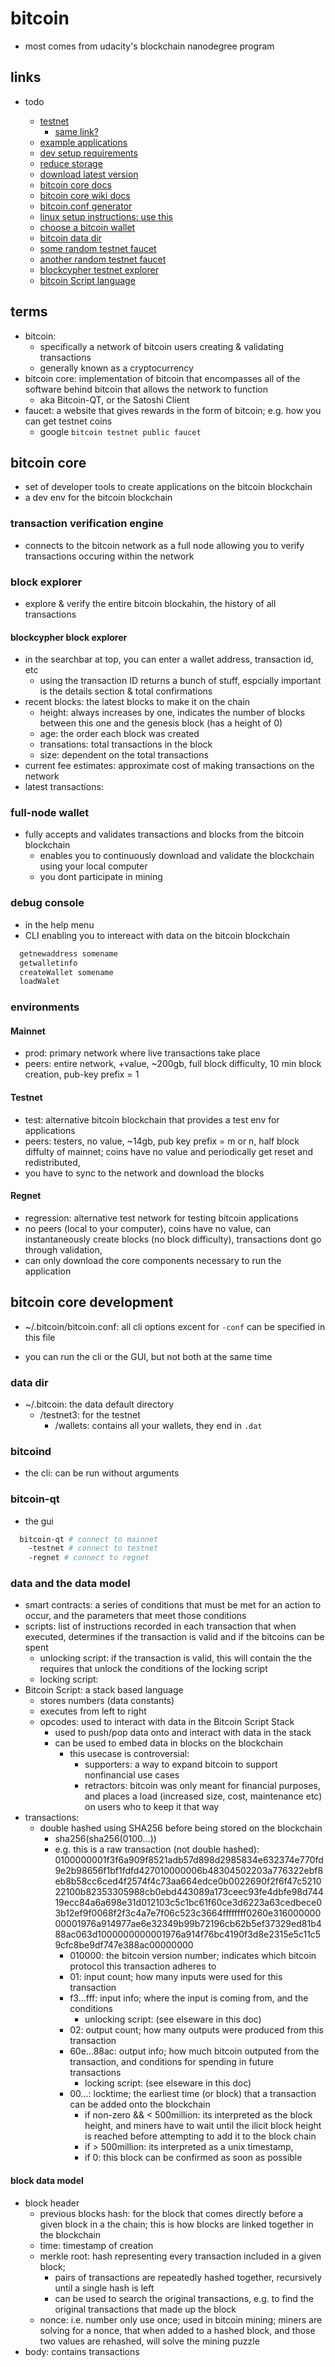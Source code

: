 # bitcoin

- most comes from udacity's blockchain nanodegree program

## links

- todo

  - [testnet](https://en.bitcoinwiki.org/wiki/Testnet)
    - [same link?](https://en.bitcoin.it/wiki/Testnet)
  - [example applications](https://developer.bitcoin.org/examples/)
  - [dev setup requirements](https://bitcoin.org/en/bitcoin-core/features/requirements)
  - [reduce storage](https://bitcoin.org/en/full-node#reduce-storage)
  - [download latest version](https://bitcoin.org/en/download)
  - [bitcoin core docs](https://bitcoin.org/en/bitcoin-core/help#documentation)
  - [bitcoin core wiki docs](https://en.bitcoin.it/wiki/Running_Bitcoin#Linux_Quickstart)
  - [bitcoin.conf generator](https://jlopp.github.io/bitcoin-core-config-generator/)
  - [linux setup instructions: use this](https://bitcoin.org/en/full-node#linux-instructions)
  - [choose a bitcoin wallet](https://bitcoin.org/en/choose-your-wallet)
  - [bitcoin data dir](https://en.bitcoin.it/wiki/Data_directory)
  - [some random testnet faucet](https://testnet.help/en/btcfaucet/testnet#log)
  - [another random testnet faucet](https://bitcoinfaucet.uo1.net)
  - [blockcypher testnet explorer](https://live.blockcypher.com/btc-testnet/)
  - [bitcoin Script language](https://kingslanduniversity.com/bitcoin-script-101/)

## terms

- bitcoin:
  - specifically a network of bitcoin users creating & validating transactions
  - generally known as a cryptocurrency
- bitcoin core: implementation of bitcoin that encompasses all of the software behind bitcoin that allows the network to function
  - aka Bitcoin-QT, or the Satoshi Client
- faucet: a website that gives rewards in the form of bitcoin; e.g. how you can get testnet coins
  - google `bitcoin testnet public faucet`

## bitcoin core

- set of developer tools to create applications on the bitcoin blockchain
- a dev env for the bitcoin blockchain

### transaction verification engine

- connects to the bitcoin network as a full node allowing you to verify transactions occuring within the network

### block explorer

- explore & verify the entire bitcoin blockahin, the history of all transactions

#### blockcypher block explorer

- in the searchbar at top, you can enter a wallet address, transaction id, etc
  - using the transaction ID returns a bunch of stuff, espcially important is the details section & total confirmations
- recent blocks: the latest blocks to make it on the chain
  - height: always increases by one, indicates the number of blocks between this one and the genesis block (has a height of 0)
  - age: the order each block was created
  - transations: total transactions in the block
  - size: dependent on the total transactions
- current fee estimates: approximate cost of making transactions on the network
- latest transactions:

### full-node wallet

- fully accepts and validates transactions and blocks from the bitcoin blockchain
  - enables you to continuously download and validate the blockchain using your local computer
  - you dont participate in mining

### debug console

- in the help menu
- CLI enabling you to intereact with data on the bitcoin blockchain

```sh
  getnewaddress somename
  getwalletinfo
  createWallet somename
  loadWalet
```

### environments

#### Mainnet

- prod: primary network where live transactions take place
- peers: entire network, +value, ~200gb, full block difficulty, 10 min block creation, pub-key prefix = 1

#### Testnet

- test: alternative bitcoin blockchain that provides a test env for applications
- peers: testers, no value, ~14gb, pub key prefix = m or n, half block diffulty of mainnet; coins have no value and periodically get reset and redistributed,
- you have to sync to the network and download the blocks

#### Regnet

- regression: alternative test network for testing bitcoin applications
- no peers (local to your computer), coins have no value, can instantaneously create blocks (no block difficulty), transactions dont go through validation,
- can only download the core components necessary to run the application

## bitcoin core development

- ~/.bitcoin/bitcoin.conf: all cli options excent for `-conf` can be specified in this file

- you can run the cli or the GUI, but not both at the same time

### data dir

- ~/.bitcoin: the data default directory
  - /testnet3: for the testnet
    - /wallets: contains all your wallets, they end in `.dat`

### bitcoind

- the cli: can be run without arguments

### bitcoin-qt

- the gui

```sh
  bitcoin-qt # connect to mainnet
    -testnet # connect to testnet
    -regnet # connect to regnet


```

### data and the data model

- smart contracts: a series of conditions that must be met for an action to occur, and the parameters that meet those conditions
- scripts: list of instructions recorded in each transaction that when executed, determines if the transaction is valid and if the bitcoins can be spent
  - unlocking script: if the transaction is valid, this will contain the the requires that unlock the conditions of the locking script
  - locking script:
- Bitcoin Script: a stack based language
  - stores numbers (data constants)
  - executes from left to right
  - opcodes: used to interact with data in the Bitcoin Script Stack
    - used to push/pop data onto and interact with data in the stack
    - can be used to embed data in blocks on the blockchain
      - this usecase is controversial:
        - supporters: a way to expand bitcoin to support nonfinancial use cases
        - retractors: bitcoin was only meant for financial purposes, and places a load (increased size, cost, maintenance etc) on users who to keep it that way
- transactions:
  - double hashed using SHA256 before being stored on the blockchain
    - sha256(sha256(0100...))
    - e.g. this is a raw transaction (not double hashed): 0100000001f3f6a909f8521adb57d898d2985834e632374e770fd9e2b98656f1bf1fdfd427010000006b48304502203a776322ebf8eb8b58cc6ced4f2574f4c73aa664edce0b0022690f2f6f47c521022100b82353305988cb0ebd443089a173ceec93fe4dbfe98d74419ecc84a6a698e31d012103c5c1bc61f60ce3d6223a63cedbece03b12ef9f0068f2f3c4a7e7f06c523c3664ffffffff0260e31600000000001976a914977ae6e32349b99b72196cb62b5ef37329ed81b488ac063d1000000000001976a914f76bc4190f3d8e2315e5c11c59cfc8be9df747e388ac00000000
      - 010000: the bitcoin version number; indicates which bitcoin protocol this transaction adheres to
      - 01: input count; how many inputs were used for this transaction
      - f3...fff: input info; where the input is coming from, and the conditions
        - unlocking script: (see elseware in this doc)
      - 02: output count; how many outputs were produced from this transaction
      - 60e...88ac: output info; how much bitcoin outputed from the transaction, and conditions for spending in future transactions
        - locking script: (see elseware in this doc)
      - 00...: locktime; the earliest time (or block) that a transaction can be added onto the blockchain
        - if non-zero && < 500million: its interpreted as the block height, and miners have to wait until the ilicit block height is reached before attempting to add it to the block chain
        - if > 500million: its interpreted as a unix timestamp,
        - if 0: this block can be confirmed as soon as possible

#### block data model

- block header
  - previous blocks hash: for the block that comes directly before a given block in a the chain; this is how blocks are linked together in the blockchain
  - time: timestamp of creation
  - merkle root: hash representing every transaction included in a given block;
    - pairs of transactions are repeatedly hashed together, recursively until a single hash is left
    - can be used to search the original transactions, e.g. to find the original transactions that made up the block
  - nonce: i.e. number only use once; used in bitcoin mining; miners are solving for a nonce, that when added to a hashed block, and those two values are rehashed, will solve the mining puzzle
- body: contains transactions
